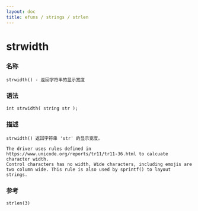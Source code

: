 ```yaml
---
layout: doc
title: efuns / strings / strlen
---
```

# strwidth

### 名称

    strwidth() - 返回字符串的显示宽度

### 语法

    int strwidth( string str );

### 描述

    strwidth() 返回字符串 'str' 的显示宽度。

    The driver uses rules defined in https://www.unicode.org/reports/tr11/tr11-36.html to calcuate character width.
    Control characters has no width, Wide characters, including emojis are two column wide. This rule is also used by sprintf() to layout strings.

### 参考

    strlen(3)
